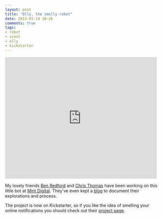 ```yaml
---
layout: post
title: "Olly, the smelly robot"
date: 2012-01-14 10:26
comments: true
tags: 
- robot
- scent
- olly
- kickstarter
---
```

<iframe frameborder="0" height="400px" src="http://www.kickstarter.com/projects/1209578799/olly-the-web-connected-smelly-robot/widget/video.html" width="500px" style="margin-bottom: 0;"></iframe>

My lovely friends [Ben Redford][1] and [Chris Thomas][2] have been working on this little bot at [Mint Digital][4]. They've even kept a [blog][3] to document their explorations and process.

The project is now on Kickstarter, so if you like the idea of smelling your online notifications you should check out their [project page][5]. 

[1]: http://twitter.com/Bredford2
[2]: http://www.ofmyownaccord.co.uk/
[3]: http://foundry.mintdigital.com/
[4]: http://mintdigital.com/
[5]: http://www.kickstarter.com/projects/1209578799/olly-the-web-connected-smelly-robot

